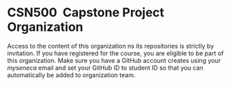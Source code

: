 # CSN500  Capstone Project Organization

Access to the content of this organization ns its repositories is strictly by invitation. 
If you have registered for the course, you are eligible to be part of this organization.
Make sure you have a GitHub account creates using your _myseneca_ email and set your GitHub ID to student ID so that you can automatically be added to organization team.
